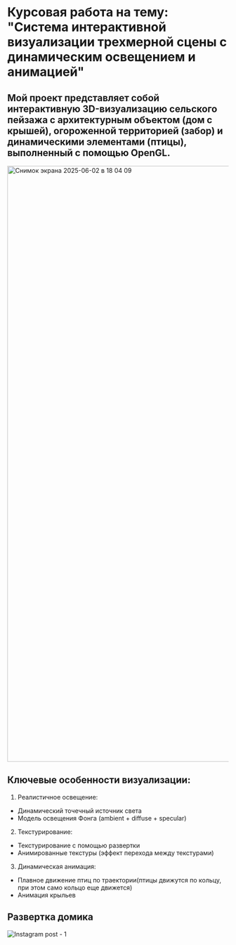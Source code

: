 # Курсовая работа на тему: "Система интерактивной визуализации трехмерной сцены с динамическим освещением и анимацией"

## Мой проект представляет собой интерактивную 3D-визуализацию сельского пейзажа с архитектурным объектом (дом с крышей), огороженной территорией (забор) и динамическими элементами (птицы), выполненный с помощью OpenGL. 

<img width="1357" alt="Снимок экрана 2025-06-02 в 18 04 09" src="https://github.com/user-attachments/assets/6784a2c6-246d-4fc5-8a4a-c8043991c692" />

## Ключевые особенности визуализации:
1.	Реалистичное освещение:
  - Динамический точечный источник света
  - Модель освещения Фонга (ambient + diffuse + specular)
2.	Текстурирование:
  - Текстурирование с помощью развертки
  - Анимированные текстуры (эффект перехода между текстурами)
3.	Динамическая анимация:
  - Плавное движение птиц по траектории(птицы движутся по кольцу, при этом само кольцо еще движется)
  - Анимация крыльев
## Развертка домика
![Instagram post - 1](https://github.com/user-attachments/assets/6edf1bf0-63b0-41fb-91dd-799a0b85eec3)



